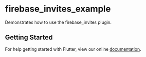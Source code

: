 # firebase_invites_example

Demonstrates how to use the firebase_invites plugin.

## Getting Started

For help getting started with Flutter, view our online
[documentation](https://flutter.io/).
